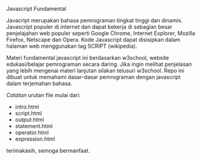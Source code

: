Javascript Fundamental

Javacript merupakan bahasa pemrograman tingkat tinggi dan dinamis. Javascript populer di internet dan dapat bekerja di sebagian besar penjelajahan web populer seperti Google Chrome, Internet Explorer, Mozilla Firefox, Netscape dan Opera. Kode Javascript dapat disisipkan dalam halaman web menggunakan tag SCRIPT (wikipedia).

Materi fundamental javascript ini berdasarkan w3school, website edukasi/belajar pemrograman secara daring. Jika ingin melihat penjelasan yang lebih mengenai materi lanjutan silakan telusuri w3school. Repo ini dibuat untuk memahami dasar-dasar pemrograman dengan javascript dalam terjemahan bahasa.

_Catatan_ urutan file mulai dari:

- intro.html
- script.html
- output.html
- statement.html
- operator.html
- expression.html

terimakasih, semoga bermanfaat.
